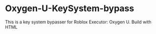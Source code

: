 # Oxygen-U-KeySystem-bypass
This is a key system bypasser for Roblox Executor: Oxygen U. Build with HTML
